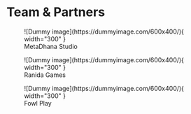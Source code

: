 # Team & Partners

<figure markdown> <!--  -->
  ![Dummy image](https://dummyimage.com/600x400/){ width="300" }
  <figcaption>MetaDhana Studio</figcaption>
</figure>

<figure markdown> <!--  -->
  ![Dummy image](https://dummyimage.com/600x400/){ width="300" }
  <figcaption>Ranida Games</figcaption>
</figure>

<figure markdown> <!--  -->
  ![Dummy image](https://dummyimage.com/600x400/){ width="300" }
  <figcaption>Fowl Play</figcaption>
</figure>
